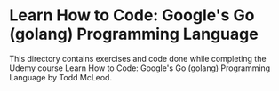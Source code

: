 # Learn How to Code: Google's Go (golang) Programming Language

This directory contains exercises and code done while completing the Udemy course Learn How to Code: Google's Go (golang) Programming Language by Todd McLeod.
